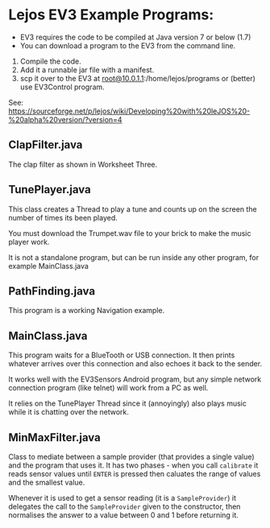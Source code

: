 # Lejos EV3 Example Programs:

* EV3 requires the code to be compiled at Java version 7 or below (1.7)
* You can download a program to the EV3 from the command line. 
 1. Compile the code. 
 2. Add it a runnable jar file with a manifest.
 3. scp it over to the EV3 at root@10.0.1.1:/home/lejos/programs or (better) use EV3Control program.
 
See: https://sourceforge.net/p/lejos/wiki/Developing%20with%20leJOS%20-%20alpha%20version/?version=4

## ClapFilter.java

The clap filter as shown in Worksheet Three. 

## TunePlayer.java

This class creates a Thread to play a tune and counts up on the screen the number of times its been played.

You must download the Trumpet.wav file to your brick to make the music player work.

It is not a standalone program, but can be run inside any other program, for example MainClass.java

## PathFinding.java

This program is a working Navigation example.

## MainClass.java

This program waits for a BlueTooth or USB connection.  It then prints whatever arrives over this connection and also echoes it back to the sender.

It works well with the EV3Sensors Android program, but any simple network connection program (like telnet) will work from a PC as well.

It relies on the TunePlayer Thread since it (annoyingly) also plays music while it is chatting over the network.

## MinMaxFilter.java

Class to mediate between a sample provider (that provides a single value) and the program that uses it.
It has two phases - when you call `calibrate` it reads sensor values until `ENTER` is pressed then caluates the range of values and the smallest value.

Whenever it is used to get a sensor reading (it is a `SampleProvider`) it delegates the call to the `SampleProvider` given to the constructor, then normalises the answer to a value between 0 and 1 before returning it.
